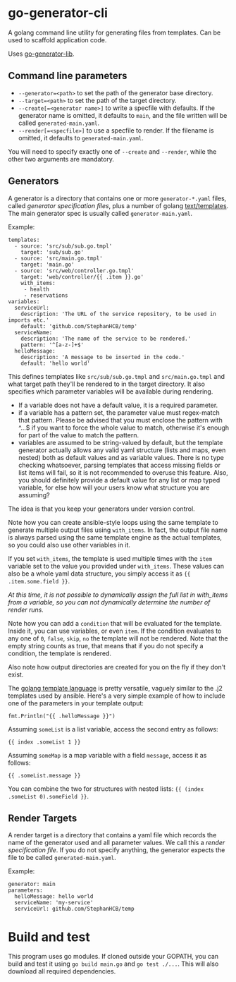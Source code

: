 # go-generator-cli

A golang command line utility for generating files from templates. Can be used to scaffold application code.

Uses [go-generator-lib](https://github.com/StephanHCB/go-generator-lib/).

## Command line parameters

  * `--generator=<path>` to set the path of the generator base directory.
  * `--target=<path>` to set the path of the target directory.
  * `--create[=<generator name>]` to write a specfile with defaults. If the generator name is omitted, 
     it defaults to `main`, and the file written will be called `generated-main.yaml`. 
  * `--render[=<specfile>]` to use a specfile to render. If the filename is omitted, it defaults to `generated-main.yaml`.

You will need to specify exactly one of `--create` and `--render`, while the other two arguments are mandatory.

## Generators

A generator is a directory that contains one or more `generator-*.yaml` files, called 
*generator specification files*, plus a number of 
golang [text/templates](https://golang.org/pkg/text/template/). The main generator spec is
usually called `generator-main.yaml`.

Example:
```
templates:
  - source: 'src/sub/sub.go.tmpl'
    target: 'sub/sub.go'
  - source: 'src/main.go.tmpl'
    target: 'main.go'
  - source: 'src/web/controller.go.tmpl'
    target: 'web/controller/{{ .item }}.go'
    with_items:
     - health
     - reservations
variables:
  serviceUrl:
    description: 'The URL of the service repository, to be used in imports etc.'
    default: 'github.com/StephanHCB/temp'
  serviceName:
    description: 'The name of the service to be rendered.'
    pattern: '^[a-z-]+$'
  helloMessage:
    description: 'A message to be inserted in the code.'
    default: 'hello world'
```

This defines templates like `src/sub/sub.go.tmpl` and `src/main.go.tmpl` and what target path
they'll be rendered to in the target directory. 
It also specifies which parameter variables will be available during rendering.

  * If a variable does not have a default value, it is a required parameter.
  * if a variable has a pattern set, the parameter value must regex-match that pattern. Please be advised that
    you must enclose the pattern with ^...$ if you want to force the whole value to match, otherwise
    it's enough for part of the value to match the pattern.
  * variables are assumed to be string-valued by default, but the template generator actually allows any
    valid yaml structure (lists and maps, even nested) both as default values and as variable values.
    There is no type checking whatsoever, parsing templates that access missing fields or list items
    will fail, so it is not recommended to overuse this feature. Also, you should definitely provide
    a default value for any list or map typed variable, for else how will your users know what structure
    you are assuming?

The idea is that you keep your generators under version control.

Note how you can create ansible-style loops using the same template to generate multiple output files using `with_items`.
In fact, the output file name is always parsed using the same template engine as the actual templates,
so you could also use other variables in it. 

If you set `with_items`, the template is used multiple times
with the `item` variable set to the value you provided under `with_items`. These values can also be 
a whole yaml data structure, you simply access it as `{{ .item.some.field }}`. 

_At this time, it is not possible to dynamically assign the full list in with_items from a variable,
so you can not dynamically determine the number of render runs._

Note how you can add a `condition` that will be evaluated for the template. Inside it, you can use
variables, or even `item`. If the condition evaluates to any one of `0`, `false`, `skip`, `no` the template will not be
rendered. Note that the empty string counts as true, that means that if you do not specify a condition,
the template is rendered.

Also note how output directories are created for you on the fly if they don't exist.
  
The [golang template language](https://golang.org/pkg/text/template/#example_Template) is pretty 
versatile, vaguely similar to the .j2 templates used by ansible. Here's a very simple example
of how to include one of the parameters in your template output:

```
fmt.Println("{{ .helloMessage }}")
```

Assuming `someList` is a list variable, access the second entry as follows:

```
{{ index .someList 1 }}
```

Assuming `someMap` is a map variable with a field `message`, access it as follows:

```
{{ .someList.message }}
```

You can combine the two for structures with nested lists: `{{ (index .someList 0).someField }}`.

## Render Targets

A render target is a directory that contains a yaml file which records the name of the generator used
and all parameter values. We call this a *render specification file*. If you do not specify anything,
the generator expects the file to be called `generated-main.yaml`.

Example:
```
generator: main
parameters:
  helloMessage: hello world
  serviceName: 'my-service'
  serviceUrl: github.com/StephanHCB/temp
```
# Build and test

This program uses go modules. If cloned outside your GOPATH, you can build and test it using
`go build main.go` and `go test ./...`. This will also download all required dependencies.
